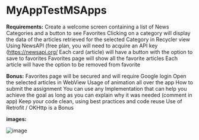 # MyAppTestMSApps
**Requirements:**
Create a welcome screen containing a list of News Categories and a button to see
Favorites
Clicking on a category will display the data of the articles retrieved for the selected
Category in Recycler view
Using NewsAPI (free plan, you will need to acquire an API key
(https://newsapi.org/
Each card (article) will have a button with the option to save to favorites
Favorites page will show all the favorite articles
Each article will have the option to be removed from favorite

**Bonus:**
Favorites page will be secured and will require Google login
Open the selected articles in WebView
Usage of animation all over the app
How to submit the assignment
You can use any Implementation that can help you achieve the goal as long as you can
explain why it was needed (comment in app)
Keep your code clean, using best practices and code reuse
Use of Retrofit / OKHttp is a Bonus

**images:**

![image](https://user-images.githubusercontent.com/58885455/159682592-1f4098f8-73e3-4769-a3e7-c0a97694a00a.png)

